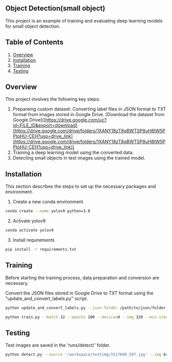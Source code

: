 ## Object Detection(small object)
This project is an example of training and evaluating deep learning models for small object detection.

## Table of Contents
1. [Overview](#overview)
2. [Installation](#installation)
3. [Training](#training)
4. [Testing](#testing)

## Overview
This project involves the following key steps:
1. Prepareing custom dataset: Converting label files in JSON format to TXT format from images stored in Google Drive.
[Download the dataset from Google Drive]([https://drive.google.com/uc?id=FILE_ID&export=download](https://drive.google.com/drive/folders/1XANY18zT8qBWTSP8uH8tW5PPtoHU-CEH?usp=drive_link](https://drive.google.com/drive/folders/1XANY18zT8qBWTSP8uH8tW5PPtoHU-CEH?usp=drive_link))
2. Training a deep learning model using the converted data.
3. Detecting small objects in test images using the trained model.

## Installation
This section describes the steps to set up the necessary packages and environment.
1. Create a new conda environment.
```bash
conda create --name yolov9 python=3.8
```
2. Activate yolov9
```bash
conda activate yolov9
```
3. Install requirements
```bash
pip install -r requirements.txt
```

## Training
Before starting the training process, data preparation and conversion are necessary.

Convert the JSON files stored in Google Drive to TXT format using the "update_and_convert_labels.py" script.
```bash
python update_and_convert_labels.py --json-folder /path/to/json/folder --txt-folder /path/to/txt/folder --image-folder /path/to/image/folder
```
```bash
python train.py --batch 32 --epochs 100 --device=0 --img 320 --min-items 0 --close-mosaic 20 --data /workspace/yolov9/customYolo9.yaml --weights /workspace/yolov9/weights/gelan-e.pt --cfg models/detect/gelan-e.yaml --hyp /workspace/yolov9/data/hyps/hyp.scratch-high.yaml
```

## Testing
Test images are saved in the 'runs/detect/' folder.
```bash
python detect.py --source '/workspace/testimg/1517699_597.jpg' --img 640 --device 0 --weights '/workspace/runs/train/exp22/weights/best_striped.pt' --name exp22_test --conf-thres 0.5
```
